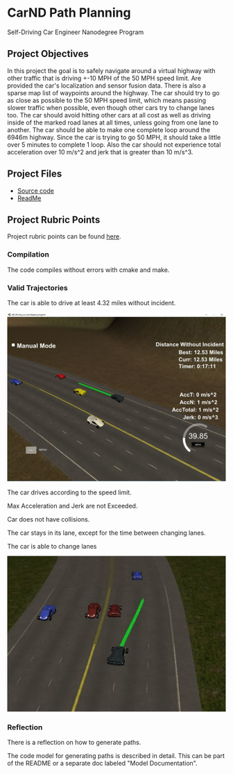 # CarND Path Planning
Self-Driving Car Engineer Nanodegree Program

## Project Objectives
In this project the goal is to safely navigate around a virtual highway with other traffic that is driving +-10 MPH of the 50 MPH speed limit. Are provided the car's localization and sensor fusion data. There is also a sparse map list of waypoints around the highway. The car should try to go as close as possible to the 50 MPH speed limit, which means passing slower traffic when possible, even though  other cars try to change lanes too. The car should avoid hitting other cars at all cost as well as driving inside of the marked road lanes at all times, unless going from one lane to another. The car should be able to make one complete loop around the 6946m highway. Since the car is trying to go 50 MPH, it should take a little over 5 minutes to complete 1 loop. Also the car should not experience total acceleration over 10 m/s^2 and jerk that is greater than 10 m/s^3.

## Project Files

* [Source code](https://github.com/schambon77/CarND-Path-Planning/tree/master/src)
* [ReadMe](https://github.com/schambon77/CarND-Path-Planning/blob/master/README.md)

## Project Rubric Points

Project rubric points can be found [here](https://review.udacity.com/#!/rubrics/1020/view).

### Compilation

The code compiles without errors with cmake and make.

### Valid Trajectories

The car is able to drive at least 4.32 miles without incident.

![Overall][image1]

The car drives according to the speed limit.

Max Acceleration and Jerk are not Exceeded.

Car does not have collisions.

The car stays in its lane, except for the time between changing lanes.

The car is able to change lanes

![Change Lane][image2]

### Reflection

There is a reflection on how to generate paths.

The code model for generating paths is described in detail. This can be part of the README or a separate doc labeled "Model Documentation".

[//]: # (Image References)

[image1]: ./overall.jpg
[image2]: ./change_lane.jpg
